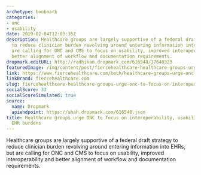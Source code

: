 ```yaml
---
archetype: bookmark
categories:
- onc
- usability
date: 2019-02-04T12:03:35Z
description: Healthcare groups are largely supportive of a federal draft strategy
  to reduce clinician burden revolving around entering information into EHRs, but
  are calling for ONC and CMS to focus on usability, improved interoperability and
  better alignment of workflow and documentation requirements.
dropmark.editURL: http://radhikan.dropmark.com/616548/17640323
featuredImage: /img/content/post/fiercehealthcare-healthcare-groups-urge-onc-to-focus-on-interoperability-usability-to-reduce-ehr-burdens.jpg
link: https://www.fiercehealthcare.com/tech/healthcare-groups-urge-onc-to-focus-interoperability-usability-to-reduce-ehr-burdens
linkBrand: fiercehealthcare.com
slug: fiercehealthcare-healthcare-groups-urge-onc-to-focus-on-interoperability-usability-to-reduce-ehr-burdens
socialScore: 33
socialScoreSimulated: true
source:
  name: Dropmark
  apiendpoint: https://shah.dropmark.com/616548.json
title: Healthcare groups urge ONC to focus on interoperability, usability to reduce
  EHR burdens
---
```

Healthcare groups are largely supportive of a federal draft strategy to reduce clinician burden revolving around entering information into EHRs, but are calling for ONC and CMS to focus on usability, improved interoperability and better alignment of workflow and documentation requirements.